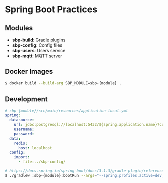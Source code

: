 # Spring Boot Practices

## Modules

- **sbp-build**:
  Gradle plugins
- **sbp-config**:
  Config files
- **sbp-users**:
  Users service
- **sbp-mqtt**:
  MQTT server

## Docker Images

``` sh
$ docker build --build-arg SBP_MODULE=sbp-{module} .
```

## Development

``` yaml
# sbp-{module}/src/main/resources/application-local.yml
spring:
  datasource:
    url: jdbc:postgresql://localhost:5432/${spring.application.name}?currentSchema=public
    username:
    password:
  data:
    redis:
      host: localhost
  config:
    import:
      - file:../sbp-config/
```

``` sh
# https://docs.spring.io/spring-boot/docs/3.1.3/gradle-plugin/reference/htmlsingle/#running-your-application
$ ./gradlew :sbp-{module}:bootRun --args="--spring.profiles.active=dev,local --server.port=8080"
```
